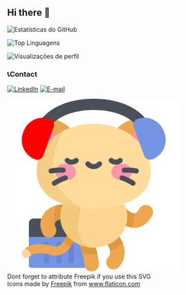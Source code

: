 ## Hi there 👋

<!--
**Kyamel/kyamel** is a ✨ _special_ ✨ repository because its `README.md` (this file) appears on your GitHub profile.

Here are some ideas to get you started:

- 🔭 I’m currently working on ...
- 🌱 I’m currently learning ...
- 👯 I’m looking to collaborate on ...
- 🤔 I’m looking for help with ...
- 💬 Ask me about ...
- 📫 How to reach me: ...
- 😄 Pronouns: ...
- ⚡ Fun fact: ...
-->

![Estatísticas do GitHub](https://github-readme-stats.vercel.app/api?username=kyamel&show_icons=true&theme=radical)

![Top Linguagens](https://github-readme-stats.vercel.app/api/top-langs/?username=kyamel&layout=compact&theme=radical&langs_count=12)

![Visualizações de perfil](https://komarev.com/ghpvc/?username=kyamel&color=blue)

### 📞Contact
[![LinkedIn](https://img.shields.io/badge/LinkedIn-0077B5?style=for-the-badge&logo=linkedin&logoColor=white)](https://www.linkedin.com/in/lucas-camelo-190756328/)
[![E-mail](https://img.shields.io/badge/Gmail-D14836?style=for-the-badge&logo=gmail&logoColor=white)](mailto:lucascamelo03@gmail.com)


<img src='kitty.svg' width='400'/>

<div>
    Dont forget to attribute Freepik if you use this SVG
    <div>
    Icons made by
    <a href="https://www.freepik.com" title="Freepik"> Freepik</a> from
    <a href="https://www.flaticon.com/" title="Flaticon"
        > www.flaticon.com</a
    >
    </div>
</div>
    </p>
